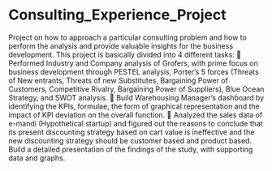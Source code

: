 # Consulting_Experience_Project
Project on how to approach a particular consulting problem and how to perform the analysis and provide valuable insights for the business development.
This project is basically divided into 4 different tasks:
	Performed Industry and Company analysis of Grofers, with prime focus on business development through PESTEL analysis, Porter’s 5 forces (Threats of New entrants, Threats of new Substitutes, Bargaining Power of Customers, Competitive Rivalry, Bargaining Power of Suppliers), Blue Ocean Strategy, and SWOT analysis.
	Build Warehousing Manager’s dashboard by identifying the KPIs, formulae, the form of graphical representation and the impact of KPI deviation on the overall function.
	Analyzed the sales data of e-mandi (Hypothetical startup) and figured out the reasons to conclude that its present discounting strategy based on cart value is ineffective and the new discounting strategy should be customer based and product based. Build a detailed presentation of the findings of the study, with supporting data and graphs.
